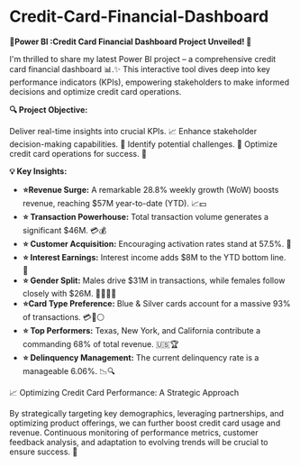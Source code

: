 # Credit-Card-Financial-Dashboard
**🎉Power BI :Credit Card Financial Dashboard Project Unveiled! 🎉**  

I'm thrilled to share my latest Power BI project – a comprehensive credit card financial dashboard 📊.✨ This interactive tool dives deep into key performance indicators (KPIs), empowering stakeholders to make informed decisions and optimize credit card operations.


**🔍 Project Objective:**  

Deliver real-time insights into crucial KPIs. 📈
Enhance stakeholder decision-making capabilities. 🤝
Identify potential challenges. 🚧
Optimize credit card operations for success. 🚀

**💡 Key Insights:**  

- **⭐Revenue Surge:** A remarkable 28.8% weekly growth (WoW) boosts revenue, reaching $57M year-to-date (YTD). 📈💵  
- **⭐ Transaction Powerhouse:** Total transaction volume generates a significant $46M. 💳💰  
- **⭐ Customer Acquisition:** Encouraging activation rates stand at 57.5%. 👥  
- **⭐ Interest Earnings:** Interest income adds $8M to the YTD bottom line. 💸  
- **⭐ Gender Split:** Males drive $31M in transactions, while females follow closely with $26M. 👨‍💼👩‍💼  
- **⭐Card Type Preference:** Blue & Silver cards account for a massive 93% of transactions. 💳🔵⚪  
- **⭐ Top Performers:** Texas, New York, and California contribute a commanding 68% of total revenue. 🇺🇸🏆  
- **⭐ Delinquency Management:** The current delinquency rate is a manageable 6.06%. 📉🔍


📈 Optimizing Credit Card Performance: A Strategic Approach  

By strategically targeting key demographics, leveraging partnerships, and optimizing product offerings, we can further boost credit card usage and revenue. Continuous monitoring of performance metrics, customer feedback analysis, and adaptation to evolving trends will be crucial to ensure success. 🌟

